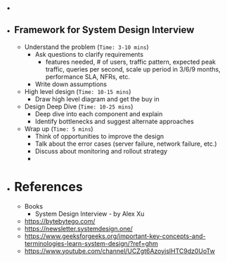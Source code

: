 -
- ## Framework for System Design Interview
	- Understand the problem (`Time: 3-10 mins`)
		- Ask questions to clarify requirements
			- features needed, # of users, traffic pattern, expected peak traffic, queries per second, scale up period in 3/6/9 months, performance SLA, NFRs, etc.
		- Write down assumptions
	- High level design (`Time: 10-15 mins`)
		- Draw high level diagram and get the buy in
	- Design Deep Dive (`Time: 10-25 mins`)
		- Deep dive into each component and explain
		- Identify bottlenecks and suggest alternate approaches
	- Wrap up (`Time: 5 mins`)
		- Think of opportunities to improve the design
		- Talk about the error cases (server failure, network failure, etc.)
		- Discuss about monitoring and rollout strategy
		-
- # References
	- Books
		- System Design Interview - by Alex Xu
	- https://bytebytego.com/
	- https://newsletter.systemdesign.one/
	- https://www.geeksforgeeks.org/important-key-concepts-and-terminologies-learn-system-design/?ref=ghm
	- https://www.youtube.com/channel/UCZgt6AzoyjslHTC9dz0UoTw